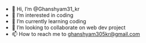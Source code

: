 - 👋 Hi, I’m @Ghanshyam31_kr
- 👀 I’m interested in coding
- 🌱 I’m currently learning coding
- 💞️ I’m looking to collaborate on web dev project
- 📫 How to reach me to ghanshyam305kr@gmail.com

<!---
Ghanshyam-Coder/Ghanshyam-Coder is a ✨ special ✨ repository because its `README.md` (this file) appears on your GitHub profile.
You can click the Preview link to take a look at your changes.
--->

